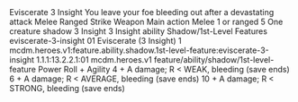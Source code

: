 <ability>
  <name>Eviscerate</name>
  <cost>3 Insight</cost>
  <flavor>You leave your foe bleeding out after a devastating attack</flavor>
  <keywords>
    <keyword>Melee</keyword>
    <keyword>Ranged</keyword>
    <keyword>Strike</keyword>
    <keyword>Weapon</keyword>
  </keywords>
  <type>Main action</type>
  <distance>Melee 1 or ranged 5</distance>
  <target>One creature</target>
  <metadata>
    <class>shadow</class>
    <cost>3 Insight</cost>
    <cost_amount>3</cost_amount>
    <cost_resource>Insight</cost_resource>
    <feature_type>ability</feature_type>
    <file_dpath>Shadow/1st-Level Features</file_dpath>
    <item_id>eviscerate-3-insight</item_id>
    <item_index>01</item_index>
    <item_name>Eviscerate (3 Insight)</item_name>
    <level>1</level>
    <scc>mcdm.heroes.v1:feature.ability.shadow.1st-level-feature:eviscerate-3-insight</scc>
    <scdc>1.1.1:13.2.2.1:01</scdc>
    <source>mcdm.heroes.v1</source>
    <type>feature/ability/shadow/1st-level-feature</type>
  </metadata>
  <effects>
    <effect type="roll">
      <roll>Power Roll + Agility</roll>
      <t1>4 + A damage; R &lt; WEAK, bleeding (save ends)</t1>
      <t2>6 + A damage; R &lt; AVERAGE, bleeding (save ends)</t2>
      <t3>10 + A damage; R &lt; STRONG, bleeding (save ends)</t3>
    </effect>
  </effects>
</ability>
